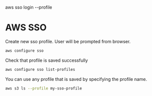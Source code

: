 aws sso login --profile <sso-profile-name>

# AWS SSO
Create new sso profile. User will be prompted from browser.
```bash
aws configure sso
```

Check that profile is saved successfully
```bash
aws configure sso list-profiles
```
You can use any profile that is saved by specifying the profile name.
```bash
aws s3 ls --profile my-sso-profile
```